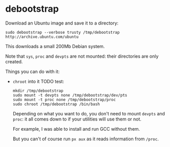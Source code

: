 # debootstrap

Download an Ubuntu image and save it to a directory:

    sudo debootstrap --verbose trusty /tmp/debootstrap http://archive.ubuntu.com/ubuntu

This downloads a small 200Mb Debian system.

Note that `sys`, `proc` and `devpts` are not mounted: their directories are only created.

Things you can do with it:

-   `chroot` into it TODO test:

        mkdir /tmp/debootstrap
        sudo mount -t devpts none /tmp/debootstrap/dev/pts
        sudo mount -t proc none /tmp/debootstrap/proc
        sudo chroot /tmp/debootstrap /bin/bash

    Depending on what you want to do, you don't need to mount `devpts` and `proc`: it all comes down to if your utilities will use them or not.

    For example, I was able to install and run GCC without them.

    But you can't of course run `px aux` as it reads information from `/proc`.
